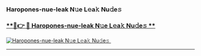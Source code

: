 ### Haropones-nue-leak N𝚞e L𝚎a𝚔 Nu𝚍e𝚜   

### [ **🔗👉 🔴 Haropones-nue-leak N𝚞e L𝚎a𝚔 Nu𝚍e𝚜 **](https://taap.it/xNRuk4)  

[![Haropones-nue-leak N𝚞e L𝚎a𝚔 Nu𝚍e𝚜 ](https://i.imgur.com/0qMVB7G.gif)](https://taap.it/xNRuk4)  

___  
